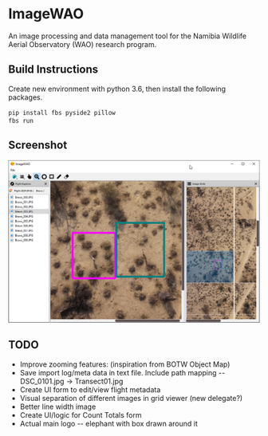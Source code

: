 # ImageWAO
An image processing and data management tool for the Namibia Wildlife Aerial Observatory (WAO) research program.

## Build Instructions
Create new environment with python 3.6, then install the following packages.
```
pip install fbs pyside2 pillow
fbs run
```

## Screenshot
![Screenshot of two Oryx](/assets/images/twoMarkedAnimals.png)

## TODO
* Improve zooming features: (inspiration from BOTW Object Map)
* Save import log/meta data in text file. Include path mapping -- DSC_0101.jpg -> Transect01.jpg
* Create UI form to edit/view flight metadata
* Visual separation of different images in grid viewer (new delegate?)
* Better line width image
* Create UI/logic for Count Totals form
* Actual main logo -- elephant with box drawn around it
